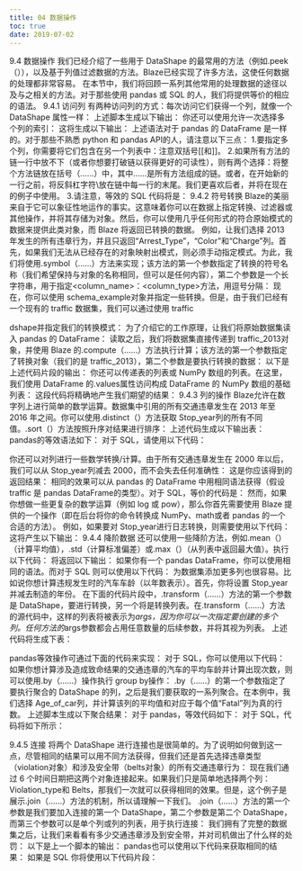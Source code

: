```yaml
---
title: 04 数据操作
toc: true
date: 2019-07-02
---
```



9.4 数据操作
我们已经介绍了一些用于 DataShape 的最常用的方法（例如.peek（）），以及基于列值过滤数据的方法。Blaze已经实现了许多方法，这使任何数据的处理都非常容易。
在本节中，我们将回顾一系列其他常用的处理数据的途径以及与之相关的方法。对于那些使用 pandas 或 SQL 的人，我们将提供等价的相应的语法。
9.4.1 访问列
有两种访问列的方式：每次访问它们获得一个列，就像一个 DataShape 属性一样：
上述脚本生成以下输出：
你还可以使用允许一次选择多个列的索引：
这将生成以下输出：
上述语法对于 pandas 的 DataFrame 是一样的。对于那些不熟悉 python 和 pandas API的人，请注意以下三点：
1.要指定多个列，你需要将它们包含在另一个列表中：注意双括号[[和]]。
2.如果所有方法的链一行中放不下（或者你想要打破链以获得更好的可读性），则有两个选择：将整个方法链放在括号（……）中，其中……是所有方法组成的链。或者，在开始新的一行之前，将反斜杠字符\放在链中每一行的末尾。我们更喜欢后者，并将在现在的例子中使用。
3.请注意，等效的 SQL 代码将是：
9.4.2 符号转换
Blaze的美丽来自于它可以象征性地运作的事实。这意味着你可以在数据上指定转换、过滤器或其他操作，并将其存储为对象。然后，你可以使用几乎任何形式的符合原始模式的数据来提供此类对象，而 Blaze 将返回已转换的数据。
例如，让我们选择 2013 年发生的所有违章行为，并且只返回“Arrest_Type”，“Color”和“Charge”列。首先，如果我们无法从已经存在的对象映射出模式，则必须手动指定模式。为此，我们将使用.symbol（……）方法来实现；该方法的第一个参数指定了转换的符号名称（我们希望保持与对象的名称相同，但可以是任何内容），第二个参数是一个长字符串，用于指定<column_name>：<column_type>方法，用逗号分隔：
现在，你可以使用 schema_example对象并指定一些转换。但是，由于我们已经有一个现有的 traffic 数据集，我们可以通过使用 traffic


dshape并指定我们的转换模式：
为了介绍它的工作原理，让我们将原始数据集读入 pandas 的 DataFrame：
读取之后，我们将数据集直接传递到 traffic_2013对象，并使用 Blaze 的.compute（……）方法执行计算；该方法的第一个参数指定了转换对象（我们的是 traffic_2013），第二个参数是要执行转换的数据：
以下是上述代码片段的输出：
你还可以传递表的列表或 NumPy 数组的列表。在这里，我们使用 DataFrame 的.values属性访问构成 DataFrame 的 NumPy 数组的基础列表：
这段代码将精确地产生我们期望的结果：
9.4.3 列的操作
Blaze允许在数字列上进行简单的数学运算。数据集中引用的所有交通违章发生在 2013 年至 2016 年之间。你可以使用.distinct（）方法获取 Stop_year列的所有不同值。.sort（）方法按照升序对结果进行排序：
上述代码生成以下输出表：
pandas的等效语法如下：
对于 SQL，请使用以下代码：





你还可以对列进行一些数学转换/计算。由于所有交通违章发生在 2000 年以后，我们可以从 Stop_year列减去 2000，而不会失去任何准确性：
这是你应该得到的返回结果：
相同的效果可以从 pandas 的 DataFrame 中用相同语法获得（假设 traffic 是 pandas DataFrame的类型）。对于 SQL，等价的代码是：
然而，如果你想做一些更复杂的数学运算（例如 log 或 pow），那么你首先需要使用 Blaze 提供的一个操作（即在后台将你的命令转换成 NumPy、math或者 pandas 的一个合适的方法）。
例如，如果要对 Stop_year进行日志转换，则需要使用以下代码：
这将产生以下输出：
9.4.4 降阶数据
还可以使用一些降阶方法，例如.mean（）（计算平均值），.std（计算标准偏差）或.max（）（从列表中返回最大值）。执行以下代码：
将返回以下输出：
如果你有一个 pandas DataFrame，你可以使用相同的语法。而对于 SQL 则可以使用以下代码：
为数据集添加更多列也很容易。比如说你想计算违规发生时的汽车车龄（以年数表示）。首先，你将设置 Stop_year并减去制造的年份。
在下面的代码片段中，.transform（……）方法的第一个参数是 DataShape，要进行转换，另一个将是转换列表。在.transform（……）方法的源代码中，这样的列表将被表示为*args，因为你可以一次指定要创建的多个列。任何方法的*args参数都会占用任意数量的后续参数，并将其视为列表。
上述代码将生成下表：



pandas等效操作可通过下面的代码来实现：
对于 SQL，你可以使用以下代码：
如果你想计算涉及造成致命结果的交通违章的汽车的平均车龄并计算出现次数，则可以使用.by（……）操作执行 group by操作：
.by（……）的第一个参数指定了要执行聚合的 DataShape 的列，之后是我们要获取的一系列聚合。在本例中，我们选择 Age_of_car列，并计算该列的平均值和对应于每个值“Fatal”列为真的行数。
上述脚本生成以下聚合结果：
对于 pandas，等效代码如下：
对于 SQL，代码将如下所示：


9.4.5 连接
将两个 DataShape 进行连接也是很简单的。为了说明如何做到这一点，尽管相同的结果可以用不同方法获得，但我们还是首先选择违章类型（violation对象）和涉及安全带（belts对象）的所有交通违章行为：
现在我们通过 6 个时间日期把这两个对象连接起来。如果我们只是简单地选择两个列：Violation_type和 Belts，那我们一次就可以获得相同的效果。但是，这个例子是展示.join（……）方法的机制，所以请理解一下我们。
.join（……）方法的第一个参数是我们要加入连接的第一个 DataShape，第二个参数是第二个 DataShape，而第三个参数可以是单个列或列的列表，用于执行连接：
我们拥有了完整的数据集之后，让我们来看看有多少交通违章涉及到安全带，并对司机做出了什么样的处罚：
以下是上一个脚本的输出：
pandas也可以使用以下代码来获取相同的结果：
如果是 SQL 你将使用以下代码片段：
